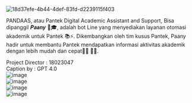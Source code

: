 ![18d37efe-4b44-4def-83fd-d2239115f403](https://github.com/user-attachments/assets/53e40fa9-5e34-4175-86b7-d43c39ca1546)

PANDAAS, atau Pantek Digital Academic Assistant and Support, Bisa dipanggil 𝑷𝒂𝒂𝒏𝒚 🤖🎓, adalah bot Line yang menyediakan layanan otomasi akademik untuk Pantek 📚⚡. Dikembangkan oleh tim kusus Pantek, Paany hadir untuk membantu Pantek mendapatkan informasi aktivitas akademik dengan lebih mudah dan cepat📅✅ 🚀🎯.  
  
Project Director : 18023047  
Caption by : GPT 4.0  
![image](https://github.com/user-attachments/assets/827ce0be-233d-474c-b025-734957202bcc)  
![image](https://github.com/user-attachments/assets/68503f41-a7cc-4b05-855c-bfe67eefb260)  
![image](https://github.com/user-attachments/assets/ce382682-70ff-431c-8b41-51d6a803fe49)  
![image](https://github.com/user-attachments/assets/7d1f437c-7d69-44cd-96b1-9ce5aa984680)
